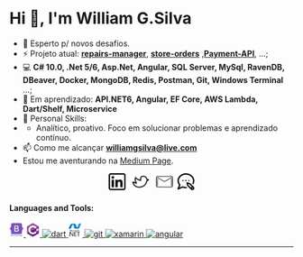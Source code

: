 ###
<h1 align="left">Hi 👋, I'm William G.Silva</h1>
<!-- <h3 align="left">FullStack Developer</h3> -->
<!--👨🏻‍💻 FullStack Developer 👨🏻‍💻-->  

<!-- <img align="right" height="80" src="https://github.com/wayou/t-rex-runner/blob/gh-pages/assets/screenshot.gif"/> -->

- 🚀 Esperto p/ novos desafios.   
- ⚡ Projeto atual: <a href="https://github.com/William-io/repairs-manage" target="_blank"><b>repairs-manager</b></a>, <a href="https://github.com/William-io/store-orders" target="_blank"><b>store-orders</b></a> ,<a href="https://github.com/William-io/Payment" target="_blank"><b>Payment-API</b></a>,  ...; <!--Trabalho atual-->
- 💻 **C# 10.0, .Net 5/6, Asp.Net, Angular, SQL Server, MySql, RavenDB, DBeaver, Docker, MongoDB, Redis, Postman, Git, Windows Terminal** ...;  <!--tecnologia atual-->
- 📘 Em aprendizado: **API.NET6, Angular, EF Core, AWS Lambda, Dart/Shelf, Microservice <!--UIKit, React, TypeScript, Context/Forms,-->**    
- 💬 Personal Skills: 
- - Analítico, proativo. Foco em solucionar problemas e aprendizado contínuo. 
- 📫 Como me alcançar **williamgsilva@live.com**  
- Estou me aventurando na [Medium Page](https://medium.com/@william-io). 


<p align='center'>
<a href="https://www.linkedin.com/in/william-io/"><img height="30" src="https://github.com/William-io/store-orders/blob/main/StoreApp/src/assets/img/linkedin.png?raw=true"></a>&nbsp;&nbsp;
<a href="https://twitter.com/William__io"><img height="30" src="https://github.com/William-io/store-orders/blob/main/StoreApp/src/assets/img/twitter.png?raw=true"></a>&nbsp;&nbsp;
<a href="mailto:williamgsilva@live.com"><img height="30" src="https://github.com/William-io/store-orders/blob/main/StoreApp/src/assets/img/mail.png?raw=true"></a>&nbsp;
<a href="https://t.me/William_io/"><img height="30" src="https://github.com/William-io/store-orders/blob/main/StoreApp/src/assets/img/blog.png?raw=true"></a>
</p>

<!--<a href="https://www.linkedin.com/in/william-io/" target="_blank"> <img src="https://img.shields.io/badge/linkedin-%230077B5.svg?&style=for-the-badge&logo=linkedin&logoColor=white" /></a>](url)-->



<h4 align="left">Languages and Tools:</h4>
<p align="left"> <a href="https://getbootstrap.com" target="_blank"> <img src="https://raw.githubusercontent.com/devicons/devicon/master/icons/bootstrap/bootstrap-plain-wordmark.svg" alt="bootstrap" width="25" height="25"/> </a> <a href="https://www.w3schools.com/cs/" target="_blank"> <img src="https://raw.githubusercontent.com/devicons/devicon/master/icons/csharp/csharp-original.svg" alt="csharp" width="25" height="25"/> </a> <a href="https://dart.dev" target="_blank"> <img src="https://www.vectorlogo.zone/logos/dartlang/dartlang-icon.svg" alt="dart" width="25" height="25"/> </a> <a href="https://dotnet.microsoft.com/" target="_blank"> <img src="https://raw.githubusercontent.com/devicons/devicon/master/icons/dot-net/dot-net-original-wordmark.svg" alt="dotnet" width="25" height="25"/> </a> <a href="https://git-scm.com/" target="_blank"> <img src="https://www.vectorlogo.zone/logos/git-scm/git-scm-icon.svg" alt="git" width="25" height="25"/> 
<a href="https://dotnet.microsoft.com/apps/xamarin" target="_blank"> <img src="https://raw.githubusercontent.com/detain/svg-logos/780f25886640cef088af994181646db2f6b1a3f8/svg/xamarin.svg" alt="xamarin" width="25" height="25"/> </a> 
<a href="https://angular.io" target="_blank"> <img src="https://angular.io/assets/images/logos/angular/angular.svg" alt="angular" width="25" height="25"/> </a></p>

---


<!-- ### my Stats
![Anurag's GitHub stats](https://github-readme-stats.vercel.app/api?username=William-io&show_icons=true) -->




